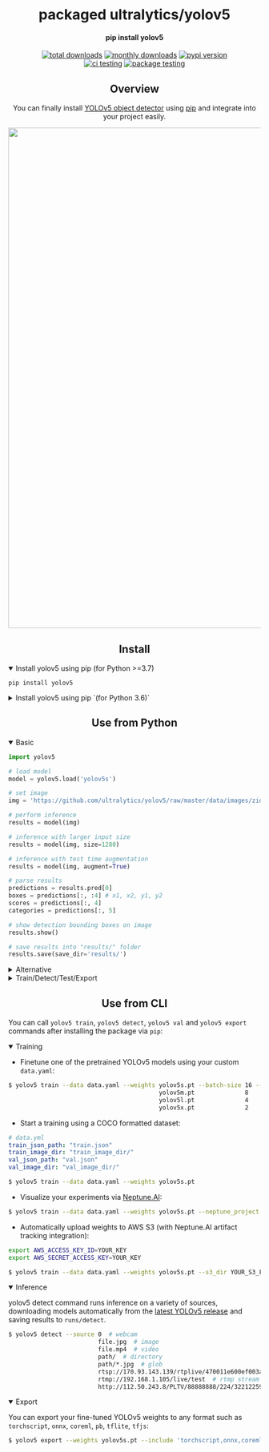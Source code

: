 <h1 align="center">
  packaged ultralytics/yolov5
</h1>

<h4 align="center">
  pip install yolov5
</h4>

<div align="center">
  <a href="https://pepy.tech/project/yolov5"><img src="https://pepy.tech/badge/yolov5" alt="total downloads"></a>
  <a href="https://pepy.tech/project/yolov5"><img src="https://pepy.tech/badge/yolov5/month" alt="monthly downloads"></a>
  <a href="https://badge.fury.io/py/yolov5"><img src="https://badge.fury.io/py/yolov5.svg" alt="pypi version"></a>
  <br>
  <a href="https://github.com/fcakyon/yolov5-pip/actions/workflows/ci.yml"><img src="https://github.com/fcakyon/yolov5-pip/actions/workflows/ci.yml/badge.svg" alt="ci testing"></a>
  <a href="https://github.com/fcakyon/yolov5-pip/actions/workflows/package_testing.yml"><img src="https://github.com/fcakyon/yolov5-pip/actions/workflows/package_testing.yml/badge.svg" alt="package testing"></a>
</div>

## <div align="center">Overview</div>

<div align="center">
You can finally install <a href="https://github.com/ultralytics/yolov5">YOLOv5 object detector</a> using <a href="https://pypi.org/project/yolov5/">pip</a> and integrate into your project easily.
</p>
<img src="https://user-images.githubusercontent.com/26833433/136901921-abcfcd9d-f978-4942-9b97-0e3f202907df.png" width="1000">
</div>

## <div align="center">Install</div>

<details open>
<summary>Install yolov5 using pip (for Python >=3.7)</summary>

```console
pip install yolov5
```

</details>

<details closed>
<summary>Install yolov5 using pip `(for Python 3.6)`</summary>

```console
pip install "numpy>=1.18.5,<1.20" "matplotlib>=3.2.2,<4"
pip install yolov5
```

</details>

## <div align="center">Use from Python</div>


<details open>
<summary>Basic</summary>

```python
import yolov5

# load model
model = yolov5.load('yolov5s')

# set image
img = 'https://github.com/ultralytics/yolov5/raw/master/data/images/zidane.jpg'

# perform inference
results = model(img)

# inference with larger input size
results = model(img, size=1280)

# inference with test time augmentation
results = model(img, augment=True)

# parse results
predictions = results.pred[0]
boxes = predictions[:, :4] # x1, x2, y1, y2
scores = predictions[:, 4]
categories = predictions[:, 5]

# show detection bounding boxes on image
results.show()

# save results into "results/" folder
results.save(save_dir='results/')

```

</details>

<details closed>
<summary>Alternative</summary>

```python
from yolov5 import YOLOv5

# set model params
model_path = "yolov5/weights/yolov5s.pt"
device = "cuda:0" # or "cpu"

# init yolov5 model
yolov5 = YOLOv5(model_path, device)

# load images
image1 = 'https://github.com/ultralytics/yolov5/raw/master/data/images/zidane.jpg'
image2 = 'https://github.com/ultralytics/yolov5/blob/master/data/images/bus.jpg'

# perform inference
results = yolov5.predict(image1)

# perform inference with larger input size
results = yolov5.predict(image1, size=1280)

# perform inference with test time augmentation
results = yolov5.predict(image1, augment=True)

# perform inference on multiple images
results = yolov5.predict([image1, image2], size=1280, augment=True)

# parse results
predictions = results.pred[0]
boxes = predictions[:, :4] # x1, x2, y1, y2
scores = predictions[:, 4]
categories = predictions[:, 5]

# show detection bounding boxes on image
results.show()

# save results into "results/" folder
results.save(save_dir='results/')
```

</details>

<details closed>
<summary>Train/Detect/Test/Export</summary>

- You can directly use these functions by importing them:

```python
from yolov5 import train, val, detect, export

train.run(imgsz=640, data='coco128.yaml')
val.run(imgsz=640, data='coco128.yaml', weights='yolov5s.pt')
detect.run(imgsz=640)
export.run(imgsz=640, weights='yolov5s.pt')
```

- You can pass any argument as input:

```python
from yolov5 import detect

img_url = 'https://github.com/ultralytics/yolov5/raw/master/data/images/zidane.jpg'

detect.run(source=img_url, weights="yolov5s6.pt", conf_thres=0.25, imgsz=640)

```

</details>

## <div align="center">Use from CLI</div>

You can call `yolov5 train`, `yolov5 detect`, `yolov5 val` and `yolov5 export` commands after installing the package via `pip`:

<details open>
<summary>Training</summary>

- Finetune one of the pretrained YOLOv5 models using your custom `data.yaml`:

```bash
$ yolov5 train --data data.yaml --weights yolov5s.pt --batch-size 16 --img 640
                                          yolov5m.pt              8
                                          yolov5l.pt              4
                                          yolov5x.pt              2
```

- Start a training using a COCO formatted dataset:

```yaml
# data.yml
train_json_path: "train.json"
train_image_dir: "train_image_dir/"
val_json_path: "val.json"
val_image_dir: "val_image_dir/"
```

```bash
$ yolov5 train --data data.yaml --weights yolov5s.pt
```

- Visualize your experiments via [Neptune.AI](https://neptune.ai/):

```bash
$ yolov5 train --data data.yaml --weights yolov5s.pt --neptune_project NAMESPACE/PROJECT_NAME --neptune_token YOUR_NEPTUNE_TOKEN
```

- Automatically upload weights to AWS S3 (with Neptune.AI artifact tracking integration):

```bash
export AWS_ACCESS_KEY_ID=YOUR_KEY
export AWS_SECRET_ACCESS_KEY=YOUR_KEY
```

```bash
$ yolov5 train --data data.yaml --weights yolov5s.pt --s3_dir YOUR_S3_FOLDER_DIRECTORY
```

</details>

<details open>
<summary>Inference</summary>

yolov5 detect command runs inference on a variety of sources, downloading models automatically from the [latest YOLOv5 release](https://github.com/ultralytics/yolov5/releases) and saving results to `runs/detect`.

```bash
$ yolov5 detect --source 0  # webcam
                         file.jpg  # image
                         file.mp4  # video
                         path/  # directory
                         path/*.jpg  # glob
                         rtsp://170.93.143.139/rtplive/470011e600ef003a004ee33696235daa  # rtsp stream
                         rtmp://192.168.1.105/live/test  # rtmp stream
                         http://112.50.243.8/PLTV/88888888/224/3221225900/1.m3u8  # http stream
```

</details>

<details open>
<summary>Export</summary>

You can export your fine-tuned YOLOv5 weights to any format such as `torchscript`, `onnx`, `coreml`, `pb`, `tflite`, `tfjs`:

```bash
$ yolov5 export --weights yolov5s.pt --include 'torchscript,onnx,coreml,pb,tfjs'
```

</details>
